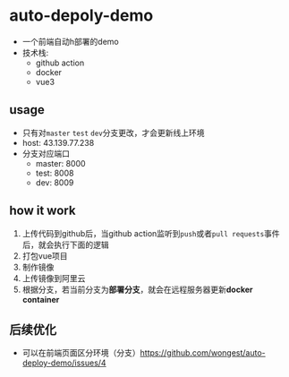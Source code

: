 
# auto-depoly-demo
* 一个前端自动h部署的demo
* 技术栈:
    * github action
    * docker
    * vue3

## usage
* 只有对`master` `test` `dev`分支更改，才会更新线上环境
* host: 43.139.77.238
* 分支对应端口
  * master: 8000
  * test: 8008
  * dev: 8009

## how it work
1. 上传代码到github后，当github action监听到`push`或者`pull requests`事件后，就会执行下面的逻辑
2. 打包vue项目
3. 制作镜像
4. 上传镜像到阿里云
5. 根据分支，若当前分支为**部署分支**，就会在远程服务器更新**docker container**

## 后续优化
* 可以在前端页面区分环境（分支）https://github.com/wongest/auto-deploy-demo/issues/4
